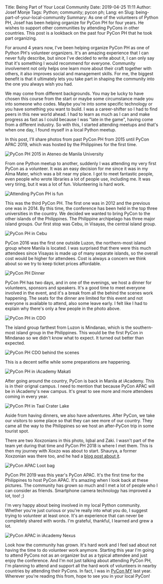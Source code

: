 Title: Being Part of Your Local Community
Date: 2019-04-25 11:11
Author: Josef Monje
Tags: Python; community; pycon ph;
Lang: en
Slug: being-part-of-your-local-community
Summary: As one of the volunteers of Python PH, Josef has been helping organize for PyCon PH for four years. He wishes to support other communities by attending PyCons in other countries. This post is a lookback on the past four PyCon PH that he took part organizing.

For around 4 years now, I've been helping organize PyCon PH as one of Python PH's volunteer organizers. It's an amazing experience that I can never fully describe, but since I've decided to write about it, I can only say that it's something I would recommend for everyone. Community involvement not only helps one learn more about their craft together with others, it also improves social and management skills. For me, the biggest benefit is that it ultimately lets you take part in shaping the community into the one you always wish you had.

We may come from different backgrounds. You may be lucky to have chosen this course from the start or maybe some circumstance made you into someone who codes. Maybe you're into some specific technology or you have something you want to build. I was a career-shifter so I had to find peers in this new world ahead. I had to learn as much as I can and make progress as fast as I could because I was "late in the game", having come from a different industry. So with this, I started attending meetups and that's when one day, I found myself in a local Python meetup.

In this post, I'll share photos from past PyCon PH from 2015 until PyCon APAC 2019, which was hosted by the Philippines for the first time.

![PyCon PH 2015 in Ateneo de Manila University]({filename}/images/pycon-ph-2019/PyCon-2015-Ateneo.jpg "PyCon PH 2015 in Ateneo de Manila University")

From one Python meetup to another, suddenly I was attending my very first PyCon as a volunteer. It was an easy decision for me since it was in my Alma Mater, which was a bit near my place. I got to meet fantastic people, even people who wrote libraries a lot of people use, including me. It was very tiring, but it was a lot of fun. Volunteering is hard work.

![Attending PyCon PH is fun]({filename}/images/pycon-ph-2019/PyCon-2015-Fun.jpg "Attending PyCon PH is fun")

This was the third PyCon PH. The first one was in 2012 and the previous one was in 2014. By this time, the conference has been held in the top three universities in the country. We decided we wanted to bring PyCon to the other islands of the Philippines. The Philippine archipelago has three major island groups. Our first stop was Cebu, in Visayas, the central island group.

![PyCon PH in Cebu]({filename}/images/pycon-ph-2019/PyCon-2016-Cebu.jpg "PyCon PH in Cebu")

PyCon 2016 was the first one outside Luzon, the northern-most island group where Manila is located. I was surprised that there were this much attendees since Visayas is made up of many separate islands, so the overall cost would be higher for attendees. Cost is always a concern we think about so we try to keep ticket prices affordable.

![PyCon PH Dinner]({filename}/images/pycon-ph-2019/PyCon-2016-Dinner.jpg "PyCon PH Dinner")

PyCon PH has two days, and in one of the evenings, we host a dinner for volunteers, sponsors and speakers. It's a good time to meet everyone involved in the event, and it's a break from all the behind the scenes work happening. The seats for the dinner are limited for this event and not everyone is available to attend, also some leave early. I felt like I had to explain why there's only a few people in the photo above.

![PyCon PH in CDO]({filename}/images/pycon-ph-2019/PyCon-2017-CDO.jpg "PyCon PH in CDO")

The island group farthest from Luzon is Mindanao, which is the southern-most island group in the Philippines. This would be the first PyCon in Mindanao so we didn't know what to expect. It turned out better than expected.

![PyCon PH CDO behind the scenes]({filename}/images/pycon-ph-2019/PyCon-2017-Behind-the-scenes.jpg "PyCon PH CDO behind the scenes")

This is a decent selfie while some preparations are happening.

![PyCon PH in iAcademy Makati]({filename}/images/pycon-ph-2019/PyCon-2018-iAcademy.jpg "PyCon PH in iAcademy Makati")

After going around the country, PyCon is back in Manila at iAcademy. This is in their orignal campus. I need to mention that because PyCon APAC will be in iAcademy's new campus. It's great to see more and more attendees coming in every year.

![PyCon PH in Taal Crater Lake]({filename}/images/pycon-ph-2019/PyCon-2018-Taal.jpg "PyCon PH in Taal Crater Lake")

Aside from having dinners, we also have adventures. After PyCon, we take our visitors to some place so that they can see more of our country. They came all the way to the Philippines so we host an after-PyCon trip in some tourist spot.

There are two Xoxzonians in this photo, Iqbal and Zaki. I wasn't part of the team yet during that time and PyCon PH 2018 is where I met them. This is then my journey with Xoxzo was about to start. Shaurya, a former Xoxzonian was there too, and he had a [blog post about it](https://blog.xoxzo.com/2018/03/04/pycon-ph-2018/).

![PyCon APAC Loot bag]({filename}/images/pycon-ph-2019/PyCon-APAC-2019-Loot-bag.jpg "PyCon APAC Loot bag")

PyCon PH 2019 was this year's PyCon APAC. It's the first time for the Philippines to host PyCon APAC. It's amazing when I look back at these pictures. The community has grown so much and I met a lot of people who I can consider as friends. Smartphone camera technology has improved a lot, too! ;)

I'm very happy about being involved in my local Python community. Whether you're just curious or you're really into what you do, I suggest trying to volunteer at least once. It's an experience that can never be completely shared with words. I'm grateful, thankful, I learned and grew a lot.

![PyCon APAC in iAcademy Nexus]({filename}/images/pycon-ph-2019/PyCon-APAC-2019.jpg "PyCon APAC in iAcademy Nexus")

Look how the community has grown. It's hard work and I feel sad about not having the time to do volunteer work anymore. Starting this year I'm going to attend PyCons not as an organizer but as a typical attendee and just enjoy the conference. And I'm not just talking about attending PyCon PH, I'm planning to attend and support all the hard work of volunteers in nearby countries by attending their PyCons. In fact, I was in [PyCon MY](https://blog.xoxzo.com/2018/09/12/python-talk-how-josef-made-trainings-scale/) last year. Wherever you're reading this from, hope to see you in your local PyCon!

